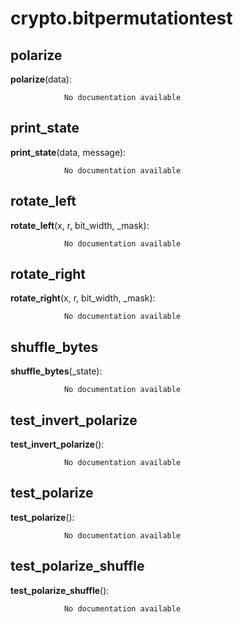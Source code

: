crypto.bitpermutationtest
==============



polarize
--------------

**polarize**(data):

				No documentation available


print_state
--------------

**print_state**(data, message):

				No documentation available


rotate_left
--------------

**rotate_left**(x, r, bit_width, _mask):

				No documentation available


rotate_right
--------------

**rotate_right**(x, r, bit_width, _mask):

				No documentation available


shuffle_bytes
--------------

**shuffle_bytes**(_state):

				No documentation available


test_invert_polarize
--------------

**test_invert_polarize**():

				No documentation available


test_polarize
--------------

**test_polarize**():

				No documentation available


test_polarize_shuffle
--------------

**test_polarize_shuffle**():

				No documentation available

